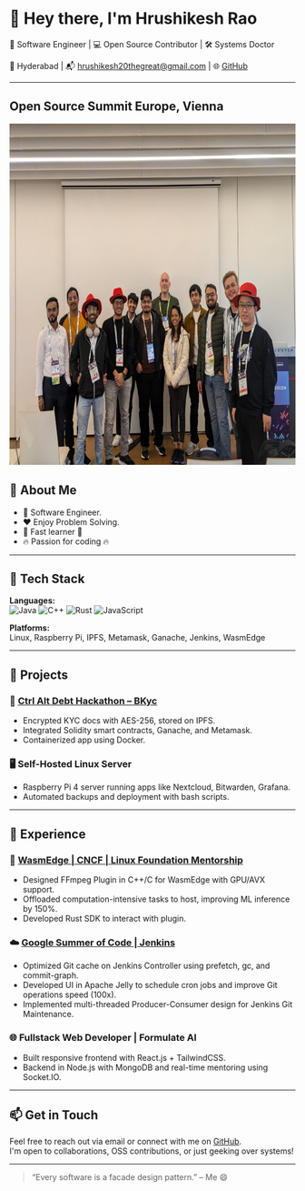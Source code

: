 # 👋 Hey there, I'm Hrushikesh Rao

🎯 Software Engineer | 💻 Open Source Contributor | 🛠️ Systems Doctor

📍 Hyderabad | 📬 hrushikesh20thegreat@gmail.com | 🌐 [GitHub](https://github.com/hrushi20)

---
## Open Source Summit Europe, Vienna 

<img width="800" height="600" src = "https://github.com/Hrushi20/Hrushi20/blob/main/img/LFX_Europe.jpg"/>

## 🧠 About Me

- 👀  Software Engineer.
- ❤️  Enjoy Problem Solving. 
- 🚀  Fast learner 🚀
- 🔥  Passion for coding 🔥

---

## 🔧 Tech Stack

**Languages:**  
![Java](https://img.shields.io/badge/-Java-blue) ![C++](https://img.shields.io/badge/-C++-00599C) ![Rust](https://img.shields.io/badge/-Rust-black) ![JavaScript](https://img.shields.io/badge/-JavaScript-yellow)  

**Platforms:**  
Linux, Raspberry Pi, IPFS, Metamask, Ganache, Jenkins, WasmEdge

---

## 🚀 Projects

### 🔐 [Ctrl Alt Debt Hackathon – BKyc](https://github.com/Hrushi20/BKyc)
- Encrypted KYC docs with AES-256, stored on IPFS.
- Integrated Solidity smart contracts, Ganache, and Metamask.
- Containerized app using Docker.

### 🖥️ Self-Hosted Linux Server
- Raspberry Pi 4 server running apps like Nextcloud, Bitwarden, Grafana.
- Automated backups and deployment with bash scripts.

---

## 💼 Experience

### 🧬 [WasmEdge | CNCF | Linux Foundation Mentorship](https://www.cncf.io/blog/2023/12/14/lfx-programs-cncf-mentees-have-successfully-finished-term-3/)
- Designed FFmpeg Plugin in C++/C for WasmEdge with GPU/AVX support.
- Offloaded computation-intensive tasks to host, improving ML inference by 150%.
- Developed Rust SDK to interact with plugin.

### ☁️ [Google Summer of Code | Jenkins](https://www.jenkins.io/projects/gsoc/2022/projects/automatic-git-cache-maintenance/)
- Optimized Git cache on Jenkins Controller using prefetch, gc, and commit-graph.
- Developed UI in Apache Jelly to schedule cron jobs and improve Git operations speed (100x).
- Implemented multi-threaded Producer-Consumer design for Jenkins Git Maintenance.

### 🌐 Fullstack Web Developer | Formulate AI
- Built responsive frontend with React.js + TailwindCSS.
- Backend in Node.js with MongoDB and real-time mentoring using Socket.IO.

---

## 📫 Get in Touch

Feel free to reach out via email or connect with me on [GitHub](https://github.com/hrushi20).  
I'm open to collaborations, OSS contributions, or just geeking over systems!

---

> “Every software is a facade design pattern.” – Me 😄
